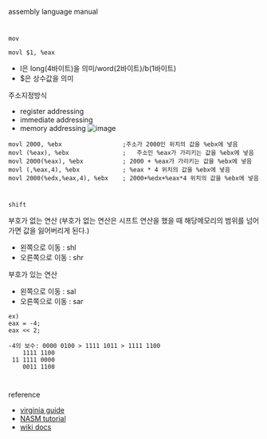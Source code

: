 assembly language manual
#
`mov`
```
movl $1, %eax
```
- l은 long(4바이트)을 의미/word(2바이트)/b(1바이트)
- $은 상수값을 의미

주소지정방식
- register addressing
- immediate addressing
- memory addressing
![image](https://user-images.githubusercontent.com/61821641/147911493-b212e564-f43c-4573-9291-00761911bebd.png)
```
movl 2000, %ebx                 ;주소가 2000인 위치의 값을 %ebx에 넣음
movl (%eax), %ebx               ;   주소인 %eax가 가리키는 값을 %ebx에 넣음
movl 2000(%eax), %ebx           ; 2000 + %eax가 가리키는 값을 %ebx에 넣음
movl (,%eax,4), %ebx            ; %eax * 4 위치의 값을 %ebx에 넣음
movl 2000(%edx,%eax,4), %ebx    ; 2000+%edx+%eax*4 위치의 값을 %ebx에 넣음
```
#
`shift`

부호가 없는 연산 (부호가 없는 연산은 시프트 연산을 했을 때 해당메모리의 범위를 넘어가면 값을 잃어버리게 된다.)
- 왼쪽으로 이동 : shl
- 오른쪽으로 이동 : shr


부호가 있는 연산
- 왼쪽으로 이동 : sal
- 오른쪽으로 이동 : sar
```
ex)
eax = -4;
eax << 2;

-4의 보수: 0000 0100 > 1111 1011 > 1111 1100
    1111 1100
 11 1111 0000
    0011 1100
```

#
reference

- [virginia guide](https://www.cs.virginia.edu/~evans/cs216/guides/x86.html)
- [NASM tutorial](https://cs.lmu.edu/~ray/notes/nasmtutorial/)
- [wiki docs](https://wikidocs.net/146018)